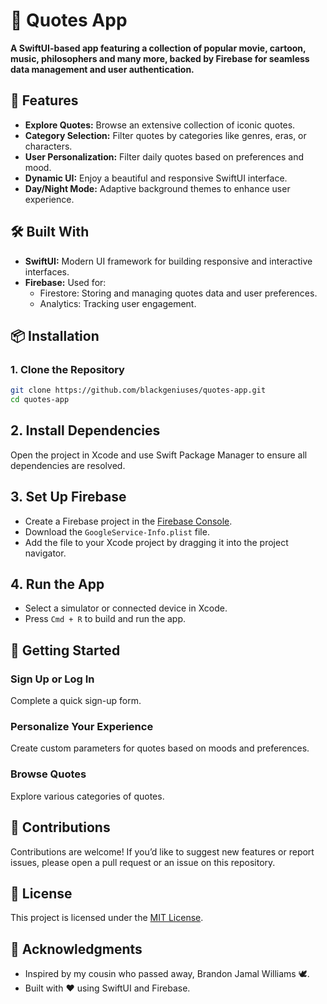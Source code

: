 # 🎥 Quotes App  

**A SwiftUI-based app featuring a collection of popular movie, cartoon, music, philosophers and many more, backed by Firebase for seamless data management and user authentication.**  

## 📱 Features  

- **Explore Quotes:** Browse an extensive collection of iconic quotes.  
- **Category Selection:** Filter quotes by categories like genres, eras, or characters.  
- **User Personalization:** Filter daily quotes based on preferences and mood.  
- **Dynamic UI:** Enjoy a beautiful and responsive SwiftUI interface.  
- **Day/Night Mode:** Adaptive background themes to enhance user experience.  

## 🛠️ Built With  

- **SwiftUI:** Modern UI framework for building responsive and interactive interfaces.  
- **Firebase:** Used for:  
  - Firestore: Storing and managing quotes data and user preferences.  
  - Analytics: Tracking user engagement.  

## 📦 Installation  

### 1. Clone the Repository  
```bash  
git clone https://github.com/blackgeniuses/quotes-app.git 
cd quotes-app
```

## 2. Install Dependencies  
Open the project in Xcode and use Swift Package Manager to ensure all dependencies are resolved.  

## 3. Set Up Firebase  
- Create a Firebase project in the [Firebase Console](https://console.firebase.google.com/).  
- Download the `GoogleService-Info.plist` file.  
- Add the file to your Xcode project by dragging it into the project navigator.  

## 4. Run the App  
- Select a simulator or connected device in Xcode.  
- Press `Cmd + R` to build and run the app.  

## 🚀 Getting Started  

### Sign Up or Log In  
Complete a quick sign-up form.

### Personalize Your Experience  
Create custom parameters for quotes based on moods and preferences.  

### Browse Quotes  
Explore various categories of quotes.  


## 🤝 Contributions  

Contributions are welcome! If you’d like to suggest new features or report issues, please open a pull request or an issue on this repository.  

## 📜 License  

This project is licensed under the [MIT License](LICENSE).  

## 💬 Acknowledgments  

- Inspired by my cousin who passed away, Brandon Jamal Williams 🕊️.  
- Built with ❤️ using SwiftUI and Firebase.  
